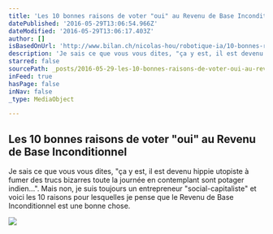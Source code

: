 ```yaml
---
title: 'Les 10 bonnes raisons de voter "oui" au Revenu de Base Inconditionnel'
datePublished: '2016-05-29T13:06:54.966Z'
dateModified: '2016-05-29T13:06:17.403Z'
author: []
isBasedOnUrl: 'http://www.bilan.ch/nicolas-hou/robotique-ia/10-bonnes-raisons-de-voter-oui-revenu-de-base-inconditionnel'
description: 'Je sais ce que vous vous dites, "ça y est, il est devenu hippie utopiste à fumer des trucs bizarres toute la journée en contemplant sont potager indien...". Mais non, je suis toujours un entrepreneur "social-capitaliste" et voici les 10 raisons pour lesquelles je pense que le Revenu de Base Inconditionnel est une bonne chose.'
starred: false
sourcePath: _posts/2016-05-29-les-10-bonnes-raisons-de-voter-oui-au-revenu-de-base-incon.md
inFeed: true
hasPage: false
inNav: false
_type: MediaObject

---
```

<article style=""><h1>Les 10 bonnes raisons de voter "oui" au Revenu de Base Inconditionnel</h1><p>Je sais ce que vous vous dites, "ça y est, il est devenu hippie utopiste à fumer des trucs bizarres toute la journée en contemplant sont potager indien...". Mais non, je suis toujours un entrepreneur "social-capitaliste" et voici les 10 raisons pour lesquelles je pense que le Revenu de Base Inconditionnel est une bonne chose.</p><img src="http://www.bilan.ch/sites/default/files/styles/blogger_detail__desktop/public/nicolas-hou_bilan.jpg?itok=XAE0Q9ov" /></article>